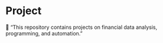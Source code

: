 # Project
👋 “This repository contains projects on financial data analysis, programming, and automation.”
